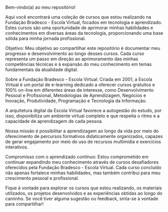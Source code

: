 Bem-vindo(a) ao meu repositório!

Aqui você encontrará uma coleção de cursos que estou realizando na Fundação Bradesco - Escola Virtual, focados em tecnologia e aprendizado. Estes cursos são uma oportunidade de aprimorar minhas habilidades e conhecimentos em diversas áreas da tecnologia, proporcionando uma base sólida para minha jornada profissional.

Objetivo:
Meu objetivo ao compartilhar este repositório é documentar meu progresso e desenvolvimento ao longo desses cursos. Cada curso representa um passo em direção ao aprimoramento das minhas competências técnicas e à expansão do meu conhecimento em temas fundamentais da atualidade digital.

Sobre a Fundação Bradesco - Escola Virtual:
Criada em 2001, a Escola Virtual é um portal de e-learning dedicado a oferecer cursos gratuitos e 100% on-line em diferentes áreas de interesse, como Desenvolvimento Pessoal e Profissional, Metodologias de Aprendizagem, Negócios e Inovação, Produtividade, Programação e Tecnologia da Informação.

A arquitetura digital da Escola Virtual favorece a autogestão do estudo, por isso, disponibiliza um ambiente virtual completo e que respeita o ritmo e a capacidade de aprendizagem de cada pessoa.

Nossa missão é possibilitar a aprendizagem ao longo da vida por meio do oferecimento de percursos formativos didaticamente organizados, capazes de gerar engajamento por meio do uso de recursos multimídia e exercícios interativos.

Compromisso com o aprendizado contínuo:
Estou comprometido em continuar expandindo meu conhecimento através de cursos desafiadores oferecidos pela Fundação Bradesco - Escola Virtual. Cada curso concluído não apenas fortalece minhas habilidades, mas também contribui para meu crescimento pessoal e profissional.

Fique à vontade para explorar os cursos que estou realizando, os materiais utilizados, os projetos desenvolvidos e as experiências obtidas ao longo do caminho. Se você tiver alguma sugestão ou feedback, sinta-se à vontade para compartilhar!
